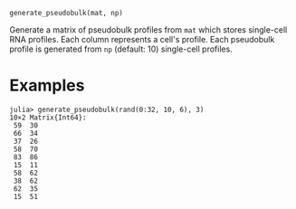 ```
generate_pseudobulk(mat, np)
```

Generate a matrix of pseudobulk profiles from `mat` which stores single-cell RNA profiles. Each column represents a cell's profile. Each pseudobulk profile is generated from `np` (default: 10) single-cell profiles.

# Examples

```jldoctest
julia> generate_pseudobulk(rand(0:32, 10, 6), 3)
10×2 Matrix{Int64}:
 59  30
 66  34
 37  26
 58  70
 83  86
 15  11
 58  62
 38  62
 62  35
 15  51
```
